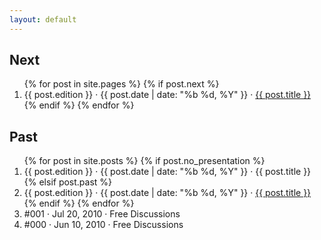 ```yaml
---
layout: default
---
```


<div class="archive">
  <div class="next">
    <h2>Next</h2>
    <ol>
    {% for post in site.pages %}
      {% if post.next %}
      <li><span>{{ post.edition }} &middot; <time>{{ post.date | date: "%b %d, %Y" }}</time> &middot;</span>
        <a href="{{ '/next/' | prepend: site.baseurl }}">{{ post.title }}</a></li>
      {% endif %}
    {% endfor %}
    </ol>
  </div>

  <div class="past">
    <h2>Past</h2>
    <ol>
      {% for post in site.posts %}
        {% if post.no_presentation %}
        <li>
          <span>{{ post.edition }} &middot;
            <time title="{{ post.date }}">{{ post.date | date: "%b %d, %Y" }}</time> &middot;</span>
          {{ post.title }}
        </li>
        {% elsif post.past %}
        <li>
          <span>{{ post.edition }} &middot;
            <time title="{{ post.date }}">{{ post.date | date: "%b %d, %Y" }}</time> &middot;</span>
          <a href="{{ post.url | prepend: site.baseurl }}">{{ post.title }}</a>
        </li>
        {% endif %}
      {% endfor %}
        <li><span>#001 &middot; <time>Jul 20, 2010</time> &middot;</span> Free Discussions</li>
        <li><span>#000 &middot; <time>Jun 10, 2010</time> &middot;</span> Free Discussions</li>
    </ol>
  </div>
</div>
